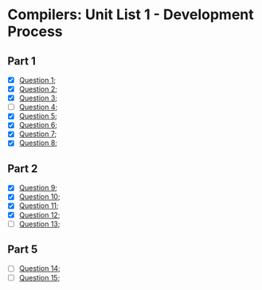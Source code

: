 # Compilers: Unit List 1 - Development Process

## Part 1

- [x] [Question 1](./question_1);
- [x] [Question 2](./question_2);
- [x] [Question 3](./question_3);
- [ ] [Question 4](./question_4);
- [x] [Question 5](./question_5);
- [x] [Question 6](./question_6);
- [x] [Question 7](./question_7);
- [x] [Question 8](./question_8);

## Part 2

- [x] [Question 9](./question_9);
- [x] [Question 10](./question_10);
- [x] [Question 11](./question_11);
- [x] [Question 12](./question_12);
- [ ] [Question 13](./question_13);

## Part 5

- [ ] [Question 14](./question_14);
- [ ] [Question 15](./question_15);
